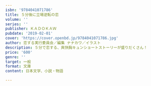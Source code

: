 ```yaml
---
isbn: '9784041071786'
title: ５分後に立場逆転の恋
volume: ''
series: ''
publisher: ＫＡＤＯＫＡＷ
pubdate: '2019-02-01'
cover: 'https://cover.openbd.jp/9784041071786.jpg'
author: 恋する実行委員会／編集 ナナカワ／イラスト
description: ５分で恋する、爽快胸キュンショートストーリーが盛りだくさん！
price: '600'
genre: ''
target: 一般
format: 文庫
content: 日本文学、小説・物語

---
```

